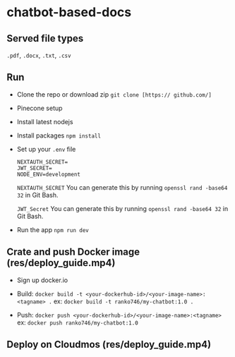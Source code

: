# chatbot-based-docs

## Served file types
  `.pdf`, `.docx`, `.txt`, `.csv`

## Run
- Clone the repo or download zip
    `git clone [https:// github.com/]`
- Pinecone setup
- Install latest nodejs
- Install packages
    `npm install`
- Set up your `.env` file
    
  ```  
  NEXTAUTH_SECRET=
  JWT_SECRET=
  NODE_ENV=development
  ```
  
  `NEXTAUTH_SECRET`
    You can generate this by running `openssl rand -base64 32` in Git Bash.
  
  `JWT_Secret`
    You can generate this by running `openssl rand -base64 32` in Git Bash.

- Run the app
    `npm run dev`

## Crate and push Docker image (res/deploy_guide.mp4)
- Sign up docker.io

- Build: `docker build -t <your-dockerhub-id>/<your-image-name>:<tagname> .` 
    ex: `docker build -t ranko746/my-chatbot:1.0 .`

- Push: `docker push <your-dockerhub-id>/<your-image-name>:<tagname>`
    ex: `docker push ranko746/my-chatbot:1.0`

## Deploy on Cloudmos (res/deploy_guide.mp4)

